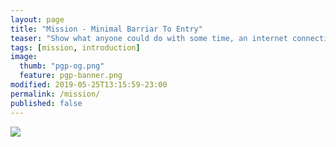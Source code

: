 ```yaml
---
layout: page
title: "Mission - Minimal Barriar To Entry"
teaser: "Show what anyone could do with some time, an internet connection, mouse, screen, and keys."
tags: [mission, introduction]
image:
  thumb: "pgp-og.png"
  feature: pgp-banner.png
modified: 2019-05-25T13:15:59-23:00
permalink: /mission/
published: false
---
```





![](https://imgur.com/AOzKF1D.png)